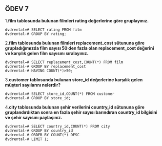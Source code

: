## ÖDEV 7

1.**film tablosunda bulunan filmleri rating değerlerine göre gruplayınız.**

```
dvdrental=# SELECT rating FROM film
dvdrental-# GROUP BY rating;
```

2.**film tablosunda bulunan filmleri replacement_cost sütununa göre grupladığımızda film sayısı 50 den fazla olan replacement_cost değerini ve karşılık gelen film sayısını sıralayınız.**

```
dvdrental=# SELECT replacement_cost,COUNT(*) FROM film
dvdrental-# GROUP BY replacement_cost
dvdrental-# HAVING COUNT(*)>50;
```

3.**customer tablosunda bulunan store_id değerlerine karşılık gelen müşteri sayılarını nelerdir?**

```
dvdrental=# SELECT store_id,COUNT(*) FROM customer
dvdrental-# GROUP BY store_id;
```

4.**city tablosunda bulunan şehir verilerini country_id sütununa göre gruplandırdıktan sonra en fazla şehir sayısı barındıran country_id bilgisini ve şehir sayısını paylaşınız.**

```
dvdrental=# SELECT country_id,COUNT(*) FROM city
dvdrental-# GROUP BY country_id
dvdrental-# ORDER BY COUNT(*) DESC
dvdrental-# LIMIT 1;
```


